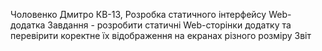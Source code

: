 Чоловенко Дмитро КВ-13,
Розробка статичного інтерфейсу Web-додатка
Завдання - розробити статичні Web-сторінки додатку та перевірити коректне їх відображення на екранах різного розміру
Звіт


